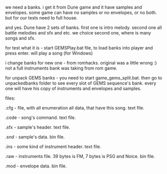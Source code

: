 we need a banks. i get it from Dune game and it have samples and envelopes. some game can have no samples or no envelopes, or no both. but for our tests need to full house.

and yes. Dune have 2 sets of banks. first one is intro melody. second one all battle melodies and sfx and etc. we choice second one, where is many songs and sfx.



for test what it is - start GEMSPlay.bat file, to load banks into player and press enter. will play a song (for Windows)


i change banks for new one - from romhacks. original was a little wrong :) not a full instruments bank was taking from rom game.



for unpack GEMS banks - you need to start game_gems_split.bat. then go to unpackedbanks folder to see every slot of GEMS sequence's bank. every one will have his copy of instruments and envelopes and samples.

files:

.cfg - file, with all enumeration all data, that have this song. text file.

.code - song's command. text file.

.sfx - sample's header. text file.

.snd - sample's data. bin file.

.ins - some kind of instrument header. text file.

.raw - instruments file. 39 bytes is FM, 7 bytes is PSG and Noice. bin file.

.mod - envelope data. bin file.


